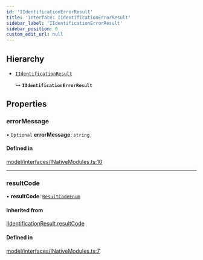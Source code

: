 ```yaml
---
id: 'IIdentificationErrorResult'
title: 'Interface: IIdentificationErrorResult'
sidebar_label: 'IIdentificationErrorResult'
sidebar_position: 0
custom_edit_url: null
---
```


## Hierarchy

-   [`IIdentificationResult`](IIdentificationResult.md)

    ↳ **`IIdentificationErrorResult`**

## Properties

### errorMessage

• `Optional` **errorMessage**: `string`

#### Defined in

[model/interfaces/INativeModules.ts:10](https://github.com/tokenstreet-tech/react-native-idnow-videoident/blob/46300f0/src/model/interfaces/INativeModules.ts#L10)

---

### resultCode

• **resultCode**: [`ResultCodeEnum`](../enums/ResultCodeEnum.md)

#### Inherited from

[IIdentificationResult](IIdentificationResult.md).[resultCode](IIdentificationResult.md#resultcode)

#### Defined in

[model/interfaces/INativeModules.ts:7](https://github.com/tokenstreet-tech/react-native-idnow-videoident/blob/46300f0/src/model/interfaces/INativeModules.ts#L7)
